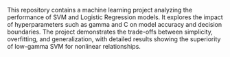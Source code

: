 This repository contains a machine learning project analyzing the performance of SVM and Logistic Regression models. It explores the impact of hyperparameters such as gamma and C on model accuracy and decision boundaries. The project demonstrates the trade-offs between simplicity, overfitting, and generalization, with detailed results showing the superiority of low-gamma SVM for nonlinear relationships. 
